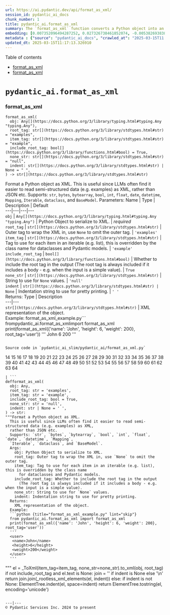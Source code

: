 ```yaml
---
url: https://ai.pydantic.dev/api/format_as_xml/
session_id: pydantic_ai_docs
chunk_number: 1
title: pydantic_ai.format_as_xml
summary: The `format_as_xml` function converts a Python object into an XML formatted string. It allows customization of the root and item tags, inclusion of a root tag, representation of None values, and indentation for readability, making it beneficial for processing semi-structured data.
embedding: [0.007352096494287252, 0.027326738461852074, -0.005382693838328123, -0.009025578387081623, 0.020153213292360306, -0.030959418043494225, -0.030061451718211174, -0.023265482857823372, 0.031183909624814987, 0.011928661726415157, -0.004875036887824535, -0.04804117977619171, 0.015755221247673035, -0.05212284252047539, 0.011755190789699554, 0.01107151247560978, 0.005734737496823072, 0.03300024941563606, -0.002122465055435896, 0.01877565309405327, 0.06849031150341034, -0.0175001323223114, 0.008847005665302277, 0.0033546171616762877, 0.009250069968402386, -0.017051149159669876, -0.038061514496803284, 0.012847036123275757, -0.01293887384235859, -0.03587782382965088, -0.01573481224477291, -0.031959425657987595, 0.028694095090031624, -0.022979766130447388, 0.008928638882935047, -0.01220417395234108, 0.02914307825267315, 0.0029490019660443068, 0.03491863235831261, 0.006714336574077606, 0.05559225752949715, -0.06832704693078995, 0.04865343123674393, -0.012214378453791142, -0.021530775353312492, 0.034122709184885025, 0.016010325402021408, 0.045265648514032364, 0.03708191215991974, 0.008943945169448853, 0.0013042190112173557, 0.08685780316591263, 0.038653355091810226, -0.010056198574602604, -0.060000453144311905, -0.016653187572956085, -0.06351068615913391, 0.06032698601484299, -0.015183788724243641, -0.029428794980049133, -0.0012972037075087428, -0.042163584381341934, -0.027061428874731064, 0.03120431862771511, -0.036694154143333435, 0.029755327850580215, -0.037285998463630676, -0.01241846103221178, -0.033122699707746506, -0.05832697078585625, 0.04440850019454956, 0.009994973428547382, -0.0874292328953743, -0.005673512350767851, 0.026183871552348137, -0.08293940126895905, -0.009642929770052433, 0.0754699558019638, 0.003104615258052945, -0.06346987187862396, 0.02173485793173313, 0.03573496267199516, -0.026387954130768776, -0.007158217485994101, -0.0024209367111325264, 0.016530737280845642, -0.04697994887828827, -0.006821480114012957, -0.010066403076052666, -0.0057296352460980415, -0.035224758088588715, -0.04710239917039871, -0.037490081042051315, -0.017489928752183914, 0.05355142429471016, 0.03287779912352562, -0.021796083077788353, 0.0011881467653438449, -0.027081837877631187, -0.005150549113750458, 0.047796279191970825, 0.011551108211278915, -0.05204121023416519, 0.01302050705999136, -0.011673557572066784, -0.002537009073421359, 0.0029464508406817913, -0.04444931447505951, -0.03977581113576889, -0.017449112609028816, -0.07212299853563309, 0.0029694102704524994, 0.017316456884145737, -0.02787776291370392, -0.02987777814269066, -0.006408211775124073, -0.0029464508406817913, 0.012877648696303368, 0.01896953210234642, -0.05293917655944824, -0.008954149670898914, -0.022183841094374657, 0.049428947269916534, 0.0050612627528607845, 0.024387938901782036, -0.022592008113861084, -0.021530775353312492, -0.03126554191112518, -0.05061262845993042, -0.029020627960562706, 0.029734918847680092, -0.048530980944633484, 0.04330645129084587, -0.007408219389617443, -0.040163569152355194, 0.013193977065384388, -0.01220417395234108, 0.004290848970413208, 0.019163411110639572, 0.02687775529921055, 0.046326883137226105, -0.019755251705646515, 0.004033193923532963, 0.020510358735919, 0.03618394583463669, 0.032755348831415176, -0.02877572737634182, 0.020255254581570625, -0.04257174953818321, 0.034326791763305664, 0.047959547489881516, 0.027959395200014114, -0.010352118872106075, 0.020959341898560524, 0.0282451119273901, 0.008525574579834938, 0.0345308743417263, -0.04010234400629997, 0.07089849561452866, -0.018010340631008148, 0.004964323248714209, -0.007188830059021711, -0.06449028104543686, -0.02710224688053131, -0.008372512646019459, -0.03297984227538109, 0.021020567044615746, 0.010734775103628635, -0.035755373537540436, -0.010479670949280262, -0.042326852679252625, -0.031102275475859642, 0.02424508146941662, -0.01402051467448473, -0.02320425771176815, -0.0056582060642540455, -0.03783702105283737, -0.02314303256571293, -0.022694049403071404, 0.03304106742143631, -0.017694011330604553, 0.003905641846358776, -0.03871458023786545, -0.04881669580936432, 0.00033833165070973337, -0.06677601486444473, -0.005719431210309267, -0.029285935685038567, -0.024081815034151077, 0.05714328959584236, 0.010061300359666348, -0.012775607407093048, -0.03577578067779541, -0.01115314569324255, -0.038326822221279144, 0.029265528544783592, 0.06702091544866562, -0.0241430401802063, 0.015714405104517937, 0.04693913087248802, 0.02420426532626152, 0.05902085453271866, 0.019826680421829224, 0.004688811022788286, 0.030632885172963142, -0.019724639132618904, -0.03751048818230629, 0.022163433954119682, -0.021265467628836632, -0.0157041996717453, -0.014347047545015812, 0.02740837074816227, 0.02857164479792118, 0.03240840882062912, 0.029163485392928123, -0.024898147210478783, -0.027428779751062393, 0.03551047295331955, 0.003750028321519494, 0.004066357389092445, -0.036857422441244125, 0.02804102934896946, 0.024551207199692726, 0.019459331408143044, -0.07351075857877731, -0.03244922682642937, -0.022959357127547264, -0.035061489790678024, 0.0023137929383665323, -0.01686747558414936, 0.014561334624886513, 0.03318392485380173, -0.021122608333826065, -0.003028084058314562, 0.010949062183499336, -0.04183705151081085, 0.005392897874116898, 0.004688811022788286, -0.013969493098556995, 0.016224613413214684, -0.023265482857823372, -0.04314318299293518, 0.011632741428911686, -0.005622491706162691, -0.03071451745927334, 0.0382860042154789, -0.005811268463730812, -0.06542906910181046, 0.028347153216600418, 0.004505136050283909, 0.10579671710729599, -0.019653210416436195, 0.010479670949280262, -0.060000453144311905, -0.038224779069423676, -0.00505105871707201, -0.048530980944633484, 0.007943937554955482, -0.023714466020464897, -0.04026561230421066, -0.011765395291149616, 0.01986749656498432, -0.014785826206207275, -0.003303596517071128, -0.0016071550780907273, 0.02073485031723976, -0.023061398416757584, 0.050694260746240616, 0.031857382506132126, -0.03171452507376671, 0.01533685065805912, -0.005346979480236769, 0.032020650804042816, -0.012398052960634232, -0.05383714288473129, 0.037285998463630676, -0.009449050761759281, 0.060735154896974564, -0.0006804898730479181, -0.011683762073516846, 0.005571470595896244, -0.0372655875980854, 0.007096992339938879, 0.03544924780726433, -0.014836846850812435, 0.0473472960293293, -0.02714306302368641, -0.05665348842740059, -0.022449148818850517, -0.029592061415314674, 0.0035051286686211824, 0.0034030869137495756, 0.010193955153226852, 0.01723482459783554, -0.030224718153476715, -0.03283698484301567, 0.031183909624814987, 0.08085775375366211, -0.00153189932461828, -0.03714313730597496, 0.016285836696624756, 0.017551153898239136, 0.006295965984463692, 0.014765418134629726, 0.009137824177742004, -0.0006970716058276594, -0.02140832506120205, -0.05065344646573067, 0.07355158030986786, -0.004982180427759886, 0.016245020553469658, -0.0001084989053197205, -0.041326843202114105, -0.026163462549448013, -0.034326791763305664, 0.0008979659760370851, 0.020510358735919, 0.046898312866687775, -0.022020574659109116, 0.05449020862579346, -0.012142948806285858, -0.006760255433619022, 0.015847058966755867, -0.03930642083287239, -0.04077582061290741, 0.026714488863945007, -0.02540835551917553, 0.008556187152862549, -0.0674290806055069, -0.0013775614788755774, -0.03618394583463669, -0.02946961112320423, 0.022796090692281723, -0.019428718835115433, 0.04644932970404625, -0.03777579590678215, 0.0509391613304615, 0.0029617571271955967, -0.005306162405759096, 0.07436791062355042, -0.037326812744140625, 0.0032168610487133265, -0.037694163620471954, -0.014010310173034668, -0.04244929924607277, 0.01405112724751234, -0.007199034094810486, 0.0405513271689415, -0.04163296893239021, 0.017112374305725098, 0.00594392279163003, 0.025224680081009865, 0.014142964035272598, 0.0656331479549408, 0.01830626092851162, -0.00723474845290184, 0.020051172003149986, -0.014449088834226131, -0.012714382261037827, 0.0015000113053247333, -0.02136750891804695, -0.03540842980146408, -0.03355127573013306, 0.005719431210309267, -0.01336744800209999, 0.03818396106362343, 0.018020544201135635, 0.027898170053958893, -0.03151044249534607, -0.006530661601573229, 0.014581742696464062, -0.003612272208556533, 0.01623481698334217, -0.028734911233186722, -0.02673489600419998, -0.0015599607722833753, -0.023000173270702362, -0.0015114910202100873, -0.009265376254916191, 0.023428749293088913, 0.04151051864027977, 0.014132760465145111, -0.008811291307210922, 0.015408280305564404, 0.0028010415844619274, 0.00910210981965065, 0.024653248488903046, 0.008418431505560875, 0.002188791986554861, 0.019663413986563683, 0.011540903709828854, -0.021592000499367714, 0.026857346296310425, -0.03240840882062912, 0.025347130373120308, 0.00985211506485939, 0.007188830059021711, -0.012510298751294613, 0.027898170053958893, -0.014581742696464062, 0.014030718244612217, 0.031061459332704544, 0.017377682030200958, -0.039796218276023865, -0.01541848387569189, 0.02014300972223282, 0.027000203728675842, 0.017755236476659775, 0.034857407212257385, -0.04355135187506676, 0.017428703606128693, -0.026163462549448013, -0.003002573736011982, -0.0058265747502446175, 0.001596950925886631, -0.0546126589179039, -0.01620420441031456, -0.026000196114182472, 0.026714488863945007, -0.008571493439376354, -0.03020431101322174, -0.03720436245203018, 0.002369915833696723, 0.0014477150980383158, -0.006045964080840349, 0.07616384327411652, 0.0012136572040617466, -0.07955162227153778, -0.01680625043809414, -0.03193901851773262, 0.0005156288971193135, 0.006612294819205999, 0.007576588075608015, -0.016387879848480225, -0.0016441451152786613, -0.024183856323361397, -0.024081815034151077, 0.05012282729148865, 0.05024527758359909, -0.03944927826523781, -0.002931144554167986, -0.016847066581249237, 0.018224628642201424, 0.0070867883041501045, -0.030632885172963142, 0.005443918984383345, 0.03297984227538109, 0.026449179276823997, 0.036857422441244125, -0.0892251655459404, 0.0034617609344422817, 0.034224748611450195, -0.011510291136801243, -0.014551131054759026, 0.02073485031723976, -0.0028622664976865053, 0.003852070076391101, 0.011867436580359936, -0.0005325295496731997, -0.0005832314491271973, 0.041959501802921295, 0.017081761732697487, 0.0003982810885645449, -0.010724570602178574, -0.028204295784235, -0.02440834790468216, 0.034653324633836746, 0.020612401887774467, 0.014571539126336575, -0.021816492080688477, -0.016612371429800987, 0.02861246094107628, 0.0031658404041081667, -0.00848475843667984, -0.013224589638411999, -0.06057188659906387, 0.01783687062561512, 0.003913294989615679, 0.014112351462244987, -0.031102275475859642, -0.001489807153120637, -0.027449186891317368, 0.012561319395899773, 0.005673512350767851, -0.03738803789019585, -0.0015395524678751826, -0.027714496478438377, -0.016010325402021408, 0.006867398973554373, -0.03287779912352562, 0.011785803362727165, 0.002586754271760583, 0.02720428816974163, -0.006306170020252466, 0.03626558184623718, 0.02520427294075489, -0.023020582273602486, -0.025020597502589226, -0.0005475169164128602, -0.03061247617006302, 0.006821480114012957, -0.020551176741719246, -0.0002804549294523895, 0.022224657237529755, -0.003966866992413998, -0.051592227071523666, 0.0017576663522049785, -0.008714351803064346, 0.006612294819205999, 0.06959236413240433, -0.0527350939810276, -0.04130643606185913, 0.03683701530098915, 0.02736755460500717, -0.015561342239379883, 0.005408204160630703, -0.027163470163941383, 0.005556164309382439, -0.0006843163864687085, -0.022020574659109116, -0.009602113626897335, 0.005094426218420267, -0.0011058757081627846, -0.05538817495107651, -0.0006310634780675173, 0.0021199139300733805, -0.0008762821671552956, -0.06326578557491302, 0.019530760124325752, 0.004528095480054617, -7.166826981119812e-05, 0.0141021478921175, -0.01913279853761196, 0.009811298921704292, -0.001784452237188816, 0.014398068189620972, 0.010765387676656246, -0.0009489867952652276, -0.010734775103628635, 0.008984762243926525, -0.0048495265655219555, 0.02167363278567791, -0.01225519459694624, -0.01128579955548048, -0.011591924354434013, -0.005007691215723753, -0.0002500019036233425, -0.011683762073516846, -0.012755198404192924, 0.03620435670018196, 0.02010219357907772, 0.014571539126336575, 0.03928600996732712, -0.041530925780534744, 0.014296026900410652, 0.048367712646722794, -0.03289820998907089, 0.0036862525157630444, -0.0346125066280365, 0.023000173270702362, 0.006607193034142256, -0.020724646747112274, 0.02357160672545433, 0.018816469237208366, 0.020918525755405426, 0.019214430823922157, 0.002271700883284211, -0.008382716216146946, -0.0020931281615048647, 0.04975548014044762, 0.021020567044615746, -0.016694003716111183, -0.017010333016514778, -0.010724570602178574, -0.00931639689952135, -0.06408211588859558, -0.008428635075688362, -0.02687775529921055, -0.03440842404961586, 0.01680625043809414, -0.0246124304831028, 0.0023635383695364, 0.005683716386556625, 0.038796212524175644, -0.035428840667009354, 0.01118375826627016, 0.01293887384235859, 0.014326639473438263, 0.014745010063052177, -0.006545967888087034, -0.0017500132089480758, 0.012244991026818752, -0.011530699208378792, -0.016714412719011307, 0.025551214814186096, -0.0019005245994776487, 0.019020551815629005, 0.006316374521702528, -0.046163614839315414, 0.020816484466195107, -0.01218376588076353, -0.003640333656221628, -0.0382043719291687, 0.03126554191112518, 0.0019936375319957733, 0.033592090010643005, 0.015377667732536793, 0.0026326728984713554, -0.03700027987360954, -0.005362285301089287, -0.028796136379241943, 0.027428779751062393, -0.040081936866045, -0.009056190960109234, -0.01341846864670515, 0.018979735672473907, 0.023326708003878593, 0.01493888907134533, 0.026694079861044884, -0.0800006091594696, 0.021959349513053894, 0.009474561549723148, 0.015877671539783478, 0.03918397054076195, 0.02761245332658291, -0.010168444365262985, -0.04930649697780609, 0.011193962767720222, -0.007382709067314863, 0.023061398416757584, -0.022959357127547264, 0.013489898294210434, -0.004155643749982119, 0.03183697536587715, 0.020877709612250328, 0.002394150709733367, 0.010341915301978588, -0.030959418043494225, -0.01407153531908989, -0.013571531511843204, -0.05028609558939934, 0.035592105239629745, 0.014826643280684948, 0.007556179538369179, -0.014673580415546894, -0.021877717226743698, -0.04136766120791435, -0.0033138005528599024, -0.0035306389909237623, 0.003193901851773262, 0.019255246967077255, 0.040224794298410416, 0.009362315759062767, 0.014275617897510529, 0.017877686768770218, -0.0028291030321270227, 0.004640341270714998, -0.023285889998078346, -0.006806173827499151, 0.0008571493672206998, -0.024551207199692726, -0.017898093909025192, 0.00807148963212967, 0.005270448047667742, 0.022020574659109116, 0.02346956543624401, -0.010642937384545803, 0.010479670949280262, 0.010898041538894176, 0.028122661635279655, -0.0027755312621593475, 0.005841881036758423, 0.011581720784306526, -0.024816514924168587, -0.0017831767909228802, -0.015275625512003899, 0.01118375826627016, -0.022183841094374657, -0.028898177668452263, 0.0446125827729702, -0.04808199778199196, -0.017622582614421844, -0.0245716143399477, 0.023714466020464897, 0.024918556213378906, -0.020398113876581192, 0.012908261269330978, -0.010979674756526947, -0.023551199585199356, 0.021918533369898796, 0.028653278946876526, -0.04677586629986763, -0.010724570602178574, 0.016081754118204117, 0.00027391788898967206, 0.03536761552095413, 0.0009413336520083249, 0.010734775103628635, -0.01305111963301897, -0.08232715725898743, 0.0087500661611557, 0.0020956790540367365, 0.006280659697949886, -0.014724601060152054, -0.023224664852023125, -0.01013273000717163, -0.04220440238714218, -0.018622590228915215, 0.008459247648715973, -0.020979750901460648, 0.002147975377738476, 0.03534720465540886, -0.021653225645422935, 0.024347122758626938, -0.01650012470781803, -0.0061531076207757, 0.025428764522075653, 0.027959395200014114, -0.0035000264178961515, -0.005785758141428232, 0.020826688036322594, 0.011928661726415157, 0.016816454008221626, -0.010591916739940643, 0.017153190448880196, -0.05702083930373192, -0.002977063413709402, 0.03067370131611824, 0.005556164309382439, -0.00971946120262146, -0.018316464498639107, 0.032796166837215424, 0.005841881036758423, -0.028204295784235, -0.02987777814269066, -0.019316472113132477, -0.021061383187770844, 0.03787783905863762, -0.01633685827255249, 0.004806159064173698, -0.010734775103628635, 0.00034470923128537834, 0.019581781700253487, 0.02857164479792118, -0.01723482459783554, -0.03767375648021698, -0.02483692206442356, 0.06428620219230652, -0.036796197295188904, 0.042857468128204346, -0.0012812596978619695, 0.0028137967456132174, 0.011693966574966908, -8.195215195883065e-05, -0.000916460994631052, -0.008275573141872883, -0.03177575021982193, -0.007301075849682093, -0.03626558184623718, 0.014030718244612217, -0.03387780860066414, -0.01813279092311859, 0.012928669340908527, 0.005831677000969648, -0.017622582614421844, -0.01704094558954239, 0.006341884844005108, 0.00877047423273325, -0.019653210416436195, -0.03061247617006302, -0.013887859880924225, 0.017826665192842484, -0.03167371079325676, 0.024020589888095856, -0.007908223196864128, -0.021612409502267838, -0.024163449183106422, -0.03928600996732712, -0.0068980115465819836, -0.01800013706088066, 0.01843891479074955, 0.016091957688331604, -0.011040899902582169, 0.006362292915582657, 0.010500079952180386, -0.010683754459023476, -0.026530813425779343, -0.005500041879713535, 0.00988783035427332, -0.05551062524318695, -0.04146970063447952, -0.011918457224965096, 0.010265383869409561, 0.01617359183728695, 0.00977048184722662, -0.01910218596458435, -0.003158187260851264, -0.027530821040272713, -0.05624532327055931, -0.011918457224965096, 0.023449156433343887, 0.018020544201135635, -0.010382731445133686, -0.028816545382142067, -0.0048928940668702126, 0.00326788192614913, -0.02887777052819729, -0.029265528544783592, -0.025449171662330627, -0.010704162530601025, -0.0010382732143625617, 0.04302073270082474, -0.02261241525411606, 0.016479717567563057, -0.05351061001420021, 0.01533685065805912, 0.0008775576716288924, -0.020694034174084663, 0.03836763650178909, 0.010898041538894176, 0.014173576608300209, -0.002230884274467826, 0.004482176620513201, -0.010081709362566471, 0.011061307974159718, 0.03946968540549278, 0.02657162956893444, -0.0008099551196210086, -0.03644925728440285, -0.020245051011443138, -0.011377637274563313, -0.008500064723193645, 0.05575552582740784, 0.030755335465073586, 0.036592114716768265, 0.024632839486002922, -0.020591992884874344, 0.012408257462084293, -0.03787783905863762, -0.009525582194328308, 0.005714328959584236, 0.026326730847358704, 0.0038597232196480036, -0.0536738745868206, -0.0033546171616762877, -0.0002281586203025654, -0.03126554191112518, -0.00512758968397975, -0.001446439535357058, -0.04314318299293518, -0.008311287499964237, 0.024061406031250954, 0.016653187572956085, -0.0318777933716774, -0.05824533849954605, -0.008377614431083202, 0.0031632892787456512, -0.003926049917936325, 0.02693898044526577, 0.00915313046425581, 0.0014183780876919627, 0.030632885172963142, -0.00888782273977995, -0.02610223926603794, 0.011632741428911686, -0.003997479099780321, -0.01446949690580368, -9.502623288426548e-05, 0.004443911369889975, 0.013632756657898426, -0.04318400099873543, 0.0157041996717453, -0.028000211343169212, 0.01733686588704586, 0.011265391483902931, 0.002344405511394143, -0.013142956420779228, 0.02440834790468216, -0.045265648514032364, 0.03463291376829147, -0.007989856414496899, -0.007459240034222603, -0.01310214027762413, -0.017959319055080414, 0.012459278106689453, 0.012193969450891018, -0.00029464508406817913, 0.004627585876733065, 0.00561738945543766, 0.01926545239984989, -0.02467365562915802, -0.03326555714011192, 0.007280667312443256, 0.005724532995373011, 0.016326654702425003, -0.012275603599846363, -0.019591985270380974, 0.019398106262087822, 0.009449050761759281, -0.03200024366378784, 0.007979651913046837, -0.02704102173447609, -0.016459308564662933, -0.008540880866348743, -0.025428764522075653, -0.008571493439376354, 0.03563292324542999, 0.022489966824650764, 0.010530691593885422, -0.0009024303290061653, 0.008642922155559063, -0.009693951345980167, 0.007551077753305435, 0.06775561720132828, -0.02736755460500717, -0.009811298921704292, 0.0075867921113967896, -0.014571539126336575, 0.015989916399121284, 0.00893374066799879, -0.010755183175206184, -0.011561311781406403, 0.01977566070854664, -0.002024250105023384, -0.013877656310796738, 0.0008188837673515081, 0.0011358504416421056, 0.01951035112142563, 0.04228603467345238, -0.01720421202480793, -0.029857369139790535, 0.029122669249773026, -0.013989902101457119, 0.03514312207698822, -0.031326767057180405, -0.022755274549126625, -0.031020643189549446, -0.0227348655462265, -0.008591901510953903, 0.00618372019380331, -0.03681660443544388, -0.013438877649605274, -0.005173508543521166, -0.014357252046465874, -0.01623481698334217, 0.030102267861366272, -0.02814307063817978, -0.02210220880806446, 0.023183848708868027, 0.0048928940668702126, 0.009244968183338642, 0.03871458023786545, -0.005933718290179968, -0.03408189117908478, -0.03224514052271843, 0.0022768029011785984, -0.02510223165154457, -0.006091882940381765, 0.011377637274563313, 0.00383421266451478, -0.05938820540904999, -0.012377644889056683, 0.015785833820700645, -0.006811276078224182, 0.010173546150326729, -0.0006836786633357406, -0.009464357048273087, -0.007867406122386456, 0.057429008185863495, 0.04146970063447952, -0.017010333016514778, -0.014551131054759026, 0.00905108917504549, 0.019122593104839325, -0.007280667312443256, -0.03373495116829872, 0.0354696549475193, 0.006454130634665489, -0.026979796588420868, 0.04128602519631386, -0.004737280774861574, 0.025959379971027374, -0.020091988146305084, 0.013081731274724007, 0.008597004227340221, -0.028183886781334877, 0.019724639132618904, 0.03551047295331955, 0.0020714441780000925, 0.012755198404192924, 0.020285867154598236, 0.0016951658762991428, 0.011459270492196083, 0.04261256754398346, 0.01880626566708088, 0.007989856414496899, 0.027326738461852074, 0.03893906995654106, 0.02561243809759617, -0.016296042129397392, -0.02657162956893444, 0.004497482907027006, 0.016081754118204117, 0.0010695233941078186, 0.02583692967891693, -0.0019630249589681625, 0.010097015649080276, -0.044857483357191086, 0.016214407980442047, 0.03151044249534607, -0.011744987219572067, -0.026122646406292915, 0.012683769688010216, -0.027898170053958893, 0.030102267861366272, -0.007010257337242365, -0.006270455662161112, 0.01525521744042635, -0.03204105794429779, -0.0464901477098465, -0.019163411110639572, -0.02120424248278141, -0.019245043396949768, 0.00958680734038353, 0.040428876876831055, 0.04844934493303299, -0.00877047423273325, -0.002658183453604579, 0.010178648866713047, -0.01914300210773945, 0.015030725859105587, 0.040388062596321106, -0.004334216471761465, -0.008847005665302277, -0.010683754459023476, 0.004793403670191765, -0.02110220119357109, 0.0071633197367191315, 0.015612362883985043, 0.0007366127101704478, -0.002139046788215637, -0.015479709021747112, 0.010137831792235374, 0.039490096271038055, 0.048530980944633484, -0.016826657578349113, -0.014265414327383041, -0.008347001858055592, -0.020510358735919, 0.007867406122386456, -0.024347122758626938, 0.020796075463294983, -0.021163426339626312, 0.006010249722748995, 0.036694154143333435, 0.005188814830034971, 0.017979728057980537, -0.007811283692717552, 0.04355135187506676, -0.0013048568507656455, -0.012193969450891018, -0.02151036635041237, 0.005079119931906462, -0.02040831744670868, -0.001616083667613566, 0.014510313980281353, 0.016091957688331604, -0.028592053800821304, -0.001941341208294034, 0.02077566832304001, 0.009214355610311031, 0.02573488838970661, -0.003418393200263381, -0.017551153898239136, -0.046694230288267136, 0.028694095090031624, 0.014785826206207275, -0.020459339022636414, 0.018091972917318344, 0.0241430401802063, 0.05134732648730278, -0.003471964970231056, -0.023530790582299232, 0.002501294482499361, -0.05575552582740784, 0.022428741678595543, -0.005114834755659103, 0.016224613413214684, 0.0129694864153862, -0.04155133664608002, -0.02204098366200924, 0.02277568355202675, 0.0044898297637701035, 0.013765410520136356, -0.007479648571461439, 0.027755312621593475, 0.009045986458659172, 0.019010348245501518, 0.01627563312649727, 0.005153100471943617, 0.01005109678953886, 0.020387910306453705, -0.04583708196878433, 0.00031553173903375864, -0.05049017816781998, 0.027285920456051826, 0.001886493875645101, 0.014479701407253742, -0.023347115144133568, 0.020418522879481316, 0.019663413986563683, 0.020663421601057053, -0.008994965814054012, -0.019857292994856834, -0.0005567644257098436, -0.008872516453266144, -0.03197983279824257, 0.006790867540985346, 0.021816492080688477, -0.010117423720657825, -0.023285889998078346, -0.020030764862895012, 0.01727564074099064, -0.0013711838982999325, -0.028653278946876526, -0.003122472669929266, -0.028857361525297165, 0.025163456797599792, 0.005836778786033392, -0.009612318128347397, 0.009015374816954136, -0.0008966904715634882, 0.014030718244612217, -0.021081792190670967, -0.00045536059769801795, -0.004030642565339804, -0.02983696013689041, -0.04091867804527283, -0.02330629900097847, -0.016826657578349113, 0.01328581478446722, -0.018959326669573784, -0.020061375573277473, -0.01338785607367754, 0.008795985020697117, 0.019459331408143044, 0.010107219219207764, 0.043592166155576706, 0.030694110319018364, 0.00015282322419807315, 0.01983688585460186, 0.030898192897439003, 0.005693920888006687, 0.0011773048900067806, 0.016745025292038918, -0.005234733689576387, -0.03236759081482887, -0.019898109138011932, 0.014877663925290108, 0.0057500433176755905, -0.011561311781406403, 0.03740844503045082, -0.004568912088871002, -0.011510291136801243, 0.0028979810886085033, 0.004471972584724426, 0.0400003045797348, 0.016785841435194016, 0.051959577947854996, -0.011408249847590923, -0.01757156103849411, -0.009295988827943802, -0.0073265861719846725, 0.022632824257016182, -0.0026084380224347115, 0.0040127853862941265, 0.012398052960634232, -0.022122615948319435, -0.025326723232865334, -0.012683769688010216, -0.016683800145983696, -0.03846967965364456, -0.0035102306865155697, 0.03683701530098915, -0.0026734897401183844, -0.008331695571541786, 0.0005870580207556486, 0.018489936366677284, -0.0029923697002232075, 0.014918480068445206, -0.0061531076207757, -0.0286736860871315, 0.0610208697617054, -0.005795962177217007, -0.007270463276654482, -0.008398022502660751, -0.008428635075688362, 0.022163433954119682, 0.001868636580184102, 0.006311272270977497, -0.01914300210773945, 0.028490012511610985, -0.02324507385492325, 0.02940838597714901, 0.05693920701742172, 0.016387879848480225, 0.03210228309035301, 0.006750050932168961, 0.029734918847680092, 0.016551146283745766, 0.00858679972589016, 0.012877648696303368, 0.023428749293088913, 0.014898071996867657, -0.031694117933511734, 0.027734903618693352, 0.029163485392928123, -0.005443918984383345, 0.006520457565784454, -0.019459331408143044, 0.020479746162891388, -0.005494939628988504, 0.033857397735118866, -0.0020688932854682207, -0.04083704575896263, -0.006908215582370758, 0.02420426532626152, 0.003688803408294916, -0.021979758515954018, -0.012510298751294613, 0.04363298416137695, -0.023122623562812805, -0.03957172855734825, 0.0030408394522964954, -0.035490065813064575, -0.02524508908390999, 0.017428703606128693, 0.07171482592821121, 0.006699030287563801, 0.004474523477256298, -0.017255233600735664, -0.011173553764820099, 0.02200016751885414, 0.0032704328186810017, -0.027490004897117615, 0.0058265747502446175, 0.04097990319132805, 0.023224664852023125, -0.016112366691231728, 0.013612347654998302, 0.06893929839134216, 0.019622597843408585, 0.016153182834386826, 0.00456636119633913, -0.003670946229249239, -0.009265376254916191, -0.004311257041990757, 0.00880108680576086, -0.011326616629958153, 0.005724532995373011, -0.024122631177306175, -0.014693988487124443, 0.008709250018000603, -0.03361250087618828, 0.013622552156448364, -0.03628598898649216, -0.015530729666352272, -0.0049184043891727924, -0.007265361025929451, 0.003576557617634535, -0.011898049153387547, -0.012673565186560154, 0.03304106742143631, 0.0030357372015714645, -0.030387984588742256, -0.002857164479792118, -0.032020650804042816, -0.0027449186891317368, -0.00553575623780489, 0.0028112458530813456, -0.010836816392838955, 0.004596973769366741, 0.0028265519067645073, -0.02357160672545433, -0.05004119500517845, -0.017051149159669876, -0.001290188287384808, -0.029326751828193665, 0.003767885733395815, -0.003892886685207486, 0.02283690683543682, 0.006525559816509485, -0.022796090692281723, -0.012949077412486076, 0.01851034350693226, -0.036694154143333435, 0.02283690683543682, 0.000994267757050693, -0.011081716977059841, 0.024979781359434128, 0.021428734064102173, -0.0009247519192285836, -0.028694095090031624, 0.001862258999608457, -0.01651032827794552, -0.040592145174741745, 0.0028418581932783127, 0.027551228180527687, 0.021061383187770844, -0.007219442632049322, 0.006275557912886143, -0.011122533120214939, 0.006959236226975918, 0.011377637274563313, -0.0012946526985615492, 0.025714481249451637, 0.03240840882062912, -0.0327349416911602, -0.012663361616432667, 0.0245716143399477, 0.00712760491296649, -0.010622529312968254, -0.007061277981847525, 0.016194000840187073, -0.018030749633908272, -0.031326767057180405, -0.02420426532626152, 0.005216876044869423, 0.0016747575718909502, -0.0033112496603280306, -0.0016364919720217586, -0.014591947197914124, 0.008877618238329887, 0.027285920456051826, -0.02310221642255783, 0.014510313980281353, -0.011979682371020317, 0.005653103813529015, 0.020347092300653458, 0.004622484091669321, -0.005443918984383345, 0.015500117093324661, 0.012673565186560154, -0.016224613413214684, -0.028755320236086845, 0.01107151247560978, 0.018030749633908272, -0.007148013450205326, -0.015847058966755867, -0.0014693988487124443, -0.009005170315504074, 0.022489966824650764, -0.012040907517075539, 0.006903113331645727, 0.030347168445587158, 0.014326639473438263, 0.059796370565891266, -0.006765357218682766, -0.016214407980442047, 0.010683754459023476, 0.0019196573412045836, 0.03628598898649216, 0.048326898366212845, -0.023918548598885536, 0.009862319566309452, 0.0327349416911602, -0.02240833267569542, 0.009377622045576572, 0.031592074781656265, -0.009045986458659172, -0.005178610794246197, 0.024326715618371964, -0.005372489802539349, 0.005551062524318695, 0.018877694383263588, -0.028551235795021057, -0.004984731785953045, 0.04844934493303299, -0.021245058625936508, -0.0028724707663059235, 0.016887882724404335, 0.05620450899004936, -0.024632839486002922, -0.001922208466567099, -0.01036742515861988, 0.05783717334270477, -0.015724608674645424, 0.020622605457901955, 0.010127627290785313, -0.004795954562723637, -0.025592030957341194, 0.010551100596785545, -0.024122631177306175, 0.011591924354434013, 0.014918480068445206, -0.01105110440403223, 0.004686260130256414, 0.005449020769447088, 0.01757156103849411, -0.019418515264987946, -0.008994965814054012, 0.014959297142922878, 0.003153085010126233, -0.012949077412486076, 0.010704162530601025, -0.029816552996635437, -0.008683739230036736, 0.03536761552095413, 0.02767367847263813, 0.01238784845918417, 0.00431891018524766, 0.01130620762705803, 0.018449120223522186, -0.040490102022886276, -0.01567358896136284, -0.03418393060564995, 0.020285867154598236, 0.009301090613007545, -0.012755198404192924, -0.028694095090031624, -9.398986730957404e-05, 0.01596950925886631, -0.04130643606185913, 0.0016148081049323082, -0.010341915301978588, 0.016449104994535446, -0.028387969359755516, -0.017694011330604553, 0.00915313046425581, -0.01620420441031456, 0.00013010302791371942, 0.010290894657373428, -0.004737280774861574, -0.00723474845290184, -0.006352088879793882, -0.0011384014505892992, -0.00936741754412651, 0.023000173270702362, -0.02910226210951805, -0.0028979810886085033, -0.013479693792760372, 0.005433714482933283, 0.028224702924489975, 0.007596996147185564, -0.01790829934179783, -0.05171467736363411, -0.01767360232770443, 0.013785818591713905, -0.02036750130355358, 0.011979682371020317, 0.009173538535833359, -0.01425520982593298, 0.006005147472023964, -0.028163477778434753, 0.007806181441992521, -0.05171467736363411, 0.007474546320736408, 0.01603073440492153, -0.020296072587370872, 0.0052296314388513565, -0.006943929940462112, 0.022061390802264214, 0.017755236476659775, 0.013500101864337921, -0.011214370839297771, 0.029428794980049133, 0.039490096271038055, 0.014714397490024567, 0.023326708003878593, 0.03904111310839653, -0.0015867466572672129, -0.019061367958784103, 0.014245006255805492, -0.0025229782331734896, 0.0023469566367566586, 6.596829189220443e-05, 0.004137786570936441, -0.021081792190670967, 0.03571455553174019, -0.006984746549278498, -0.0017461866373196244, 0.026265505701303482, -0.033530864864587784, -0.020245051011443138, 0.03114309348165989, 0.019745048135519028, -0.024183856323361397, 0.007898018695414066, -0.00720923813059926, 0.014642967842519283, -0.0286736860871315, -0.004436258226633072, 0.01627563312649727, -0.020622605457901955, -0.027428779751062393, -0.0041097248904407024, -0.0035944150295108557, 0.031959425657987595, 0.05057181045413017, 0.0372655875980854, -0.04346971586346626, 0.02120424248278141, -0.029551243409514427, -0.028898177668452263, -0.022081799805164337, 0.0053010606206953526, 0.027918579056859016, 0.002732163527980447, 0.03693905472755432, -0.01320418156683445, 0.02351038157939911, -0.021530775353312492, -0.00920415110886097, 0.025714481249451637, 0.0003179233171977103, -0.001090569538064301, 0.02060219645500183, -0.006224536802619696, 0.0004878863401245326, 0.00861741229891777, -0.0028775727842003107, -0.020796075463294983, -0.02673489600419998, -0.02836756221950054, -0.004984731785953045, 0.02283690683543682, -0.025694072246551514, 0.03518394008278847, 0.023694057017564774, -0.017949115484952927, -0.012520503252744675, 0.0018035850953310728, 0.025755297392606735, 0.005219427403062582, -0.009836808778345585, -0.013040915131568909]
metadata : {"source": "pydantic_ai_docs", "crawled_at": "2025-03-15T11:17:13.326910", "url_path": "/api/format_as_xml/", "chunk_size": 4711}
updated_dt: 2025-03-15T11:17:13.326910
---
```

Table of contents 
  * [ format_as_xml  ](https://ai.pydantic.dev/api/format_as_xml/#pydantic_ai.format_as_xml)
  * [ format_as_xml  ](https://ai.pydantic.dev/api/format_as_xml/#pydantic_ai.format_as_xml.format_as_xml)


# `pydantic_ai.format_as_xml`
###  format_as_xml
```
format_as_xml(
  obj: Any[](https://docs.python.org/3/library/typing.html#typing.Any "typing.Any"),
  root_tag: str[](https://docs.python.org/3/library/stdtypes.html#str) = "examples",
  item_tag: str[](https://docs.python.org/3/library/stdtypes.html#str) = "example",
  include_root_tag: bool[](https://docs.python.org/3/library/functions.html#bool) = True,
  none_str: str[](https://docs.python.org/3/library/stdtypes.html#str) = "null",
  indent: str[](https://docs.python.org/3/library/stdtypes.html#str) | None = " ",
) -> str[](https://docs.python.org/3/library/stdtypes.html#str)

```

Format a Python object as XML.
This is useful since LLMs often find it easier to read semi-structured data (e.g. examples) as XML, rather than JSON etc.
Supports: `str`, `bytes`, `bytearray`, `bool`, `int`, `float`, `date`, `datetime`, `Mapping`, `Iterable`, `dataclass`, and `BaseModel`.
Parameters:
Name | Type | Description | Default  
---|---|---|---  
`obj` |  `Any[](https://docs.python.org/3/library/typing.html#typing.Any "typing.Any")` |  Python Object to serialize to XML. |  _required_  
`root_tag` |  `str[](https://docs.python.org/3/library/stdtypes.html#str)` |  Outer tag to wrap the XML in, use `None` to omit the outer tag. |  `'examples'`  
`item_tag` |  `str[](https://docs.python.org/3/library/stdtypes.html#str)` |  Tag to use for each item in an iterable (e.g. list), this is overridden by the class name for dataclasses and Pydantic models. |  `'example'`  
`include_root_tag` |  `bool[](https://docs.python.org/3/library/functions.html#bool)` |  Whether to include the root tag in the output (The root tag is always included if it includes a body - e.g. when the input is a simple value). |  `True`  
`none_str` |  `str[](https://docs.python.org/3/library/stdtypes.html#str)` |  String to use for `None` values. |  `'null'`  
`indent` |  `str[](https://docs.python.org/3/library/stdtypes.html#str) | None` |  Indentation string to use for pretty printing. |  `' '`  
Returns:
Type | Description  
---|---  
`str[](https://docs.python.org/3/library/stdtypes.html#str)` |  XML representation of the object.  
Example: 
format_as_xml_example.py```
frompydantic_ai.format_as_xmlimport format_as_xml
print(format_as_xml({'name': 'John', 'height': 6, 'weight': 200}, root_tag='user'))
'''
<user>
 <name>John</name>
 <height>6</height>
 <weight>200</weight>
</user>
'''

```

Source code in `pydantic_ai_slim/pydantic_ai/format_as_xml.py`
```
14
15
16
17
18
19
20
21
22
23
24
25
26
27
28
29
30
31
32
33
34
35
36
37
38
39
40
41
42
43
44
45
46
47
48
49
50
51
52
53
54
55
56
57
58
59
60
61
62
63
64
```
| ```
defformat_as_xml(
  obj: Any,
  root_tag: str = 'examples',
  item_tag: str = 'example',
  include_root_tag: bool = True,
  none_str: str = 'null',
  indent: str | None = ' ',
) -> str:
"""Format a Python object as XML.
  This is useful since LLMs often find it easier to read semi-structured data (e.g. examples) as XML,
  rather than JSON etc.
  Supports: `str`, `bytes`, `bytearray`, `bool`, `int`, `float`, `date`, `datetime`, `Mapping`,
  `Iterable`, `dataclass`, and `BaseModel`.
  Args:
    obj: Python Object to serialize to XML.
    root_tag: Outer tag to wrap the XML in, use `None` to omit the outer tag.
    item_tag: Tag to use for each item in an iterable (e.g. list), this is overridden by the class name
      for dataclasses and Pydantic models.
    include_root_tag: Whether to include the root tag in the output
      (The root tag is always included if it includes a body - e.g. when the input is a simple value).
    none_str: String to use for `None` values.
    indent: Indentation string to use for pretty printing.
  Returns:
    XML representation of the object.
  Example:
  ```python {title="format_as_xml_example.py" lint="skip"}
  from pydantic_ai.format_as_xml import format_as_xml
  print(format_as_xml({'name': 'John', 'height': 6, 'weight': 200}, root_tag='user'))
  '''
  <user>
   <name>John</name>
   <height>6</height>
   <weight>200</weight>
  </user>
  '''
  ```
  """
  el = _ToXml(item_tag=item_tag, none_str=none_str).to_xml(obj, root_tag)
  if not include_root_tag and el.text is None:
    join = '' if indent is None else '\n'
    return join.join(_rootless_xml_elements(el, indent))
  else:
    if indent is not None:
      ElementTree.indent(el, space=indent)
    return ElementTree.tostring(el, encoding='unicode')

```
  
---|---  
© Pydantic Services Inc. 2024 to present